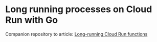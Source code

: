 # Long running processes on Cloud Run with Go

Companion repository to article: [Long-running Cloud Run functions](https://taneli-leppa.medium.com/long-running-cloud-run-functions-e13b00ff9585)
